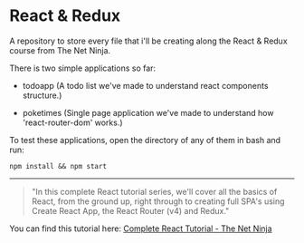 # React & Redux
A repository to store every file that i'll be creating along the React &amp; Redux course from The Net Ninja.

There is two simple applications so far:
- todoapp (A todo list we've made to understand react components structure.)

- poketimes (Single page application we've made to understand how 'react-router-dom' works.)

To test these applications, open the directory of any of them in bash and run:

<code>npm install && npm start</code>

---

>"In this complete React tutorial series, we'll cover all the basics of React, from the ground up, right through to creating full SPA's using Create React App, the React Router (v4) and Redux."

You can find this tutorial here:
<a href="https://www.youtube.com/playlist?list=PL4cUxeGkcC9ij8CfkAY2RAGb-tmkNwQHG">Complete React Tutorial - The Net Ninja</a>



